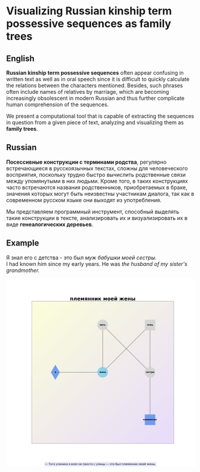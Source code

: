 # Visualizing Russian kinship term possessive sequences as family trees

## English

**Russian kinship term possessive sequences** often appear confusing in written text as well as in oral speech since it is difficult to quickly calculate the relations between the characters mentioned. Besides, such phrases often include names of relatives by marriage, which are becoming increasingly obsolescent in modern Russian and thus further complicate human comprehension of the sequences.

We present a computational tool that is capable of extracting the sequences in question from a given piece of text, analyzing and visualizing them as **family trees**.

## Russian

**Посессивные конструкции с терминами родства**, регулярно встречающиеся в русскоязычных текстах, сложны для человеческого восприятия, поскольку трудно быстро вычислить родственные связи между упомянутыми в них людьми. Кроме того, в таких конструкциях часто встречаются названия родственников, приобретаемых в браке, значения которых могут быть неизвестны участникам диалога, так как в современном русском языке они выходят из употребления. 

Мы представляем программный инструмент, способный выделять такие конструкции в тексте, анализировать их и визуализировать их в виде **генеалогических деревьев**.

## Example

Я знал его с детства - это был *муж бабушки моей сестры.*  
I had known him since my early years. He was *the husband of my sister's grandmother.*

<img src="https://github.com/Magic-near/building-family-trees/blob/master/graph.png" width='800'/>
